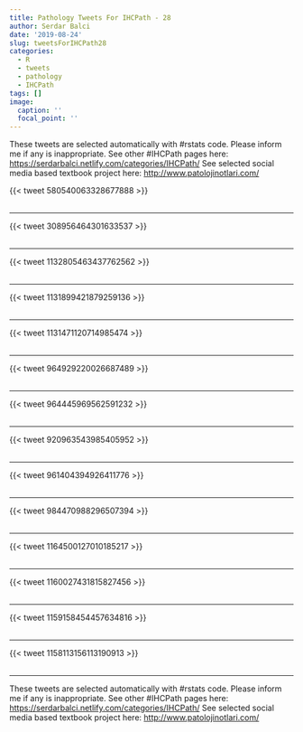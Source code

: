 ```yaml
---
title: Pathology Tweets For IHCPath - 28
author: Serdar Balci
date: '2019-08-24'
slug: tweetsForIHCPath28
categories:
  - R
  - tweets
  - pathology
  - IHCPath
tags: []
image:
  caption: ''
  focal_point: ''
---
```



These tweets are selected automatically with #rstats code. Please inform me if any is inappropriate.
See other #IHCPath pages here: https://serdarbalci.netlify.com/categories/IHCPath/ 
See selected social media based textbook project here: http://www.patolojinotlari.com/

{{< tweet 580540063328677888 >}}
<br>
<br>
<hr>
{{< tweet 308956464301633537 >}}
<br>
<br>
<hr>
{{< tweet 1132805463437762562 >}}
<br>
<br>
<hr>
{{< tweet 1131899421879259136 >}}
<br>
<br>
<hr>
{{< tweet 1131471120714985474 >}}
<br>
<br>
<hr>
{{< tweet 964929220026687489 >}}
<br>
<br>
<hr>
{{< tweet 964445969562591232 >}}
<br>
<br>
<hr>
{{< tweet 920963543985405952 >}}
<br>
<br>
<hr>
{{< tweet 961404394926411776 >}}
<br>
<br>
<hr>
{{< tweet 984470988296507394 >}}
<br>
<br>
<hr>
{{< tweet 1164500127010185217 >}}
<br>
<br>
<hr>
{{< tweet 1160027431815827456 >}}
<br>
<br>
<hr>
{{< tweet 1159158454457634816 >}}
<br>
<br>
<hr>
{{< tweet 1158113156113190913 >}}
<br>
<br>
<hr>


These tweets are selected automatically with #rstats code. Please inform me if any is inappropriate.
See other #IHCPath pages here: https://serdarbalci.netlify.com/categories/IHCPath/ 
See selected social media based textbook project here: http://www.patolojinotlari.com/
